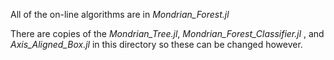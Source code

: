All of the on-line algorithms are in *Mondrian_Forest.jl*

There are copies of the *Mondrian_Tree.jl*, *Mondrian_Forest_Classifier.jl* , and *Axis_Aligned_Box.jl* in this
directory so these can be changed however.
